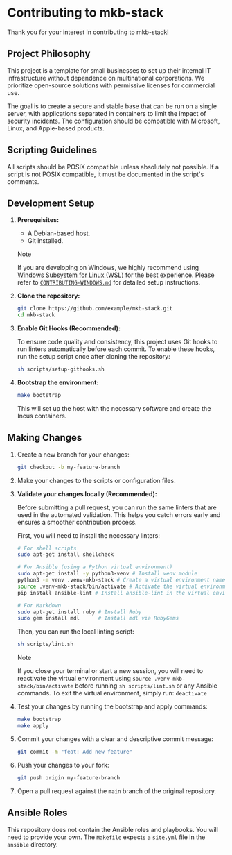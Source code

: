 # Contributing to mkb-stack

Thank you for your interest in contributing to mkb-stack!

## Project Philosophy

This project is a template for small businesses to set up their internal IT infrastructure without dependence on multinational corporations. We prioritize open-source solutions with permissive licenses for commercial use.

The goal is to create a secure and stable base that can be run on a single server, with applications separated in containers to limit the impact of security incidents. The configuration should be compatible with Microsoft, Linux, and Apple-based products.

## Scripting Guidelines

All scripts should be POSIX compatible unless absolutely not possible. If a script is not POSIX compatible, it must be documented in the script's comments.

## Development Setup

1.  **Prerequisites:**
    *   A Debian-based host.
    *   Git installed.

    > [!NOTE]
    > If you are developing on Windows, we highly recommend using [Windows Subsystem for Linux (WSL)](https://learn.microsoft.com/en-us/windows/wsl/install) for the best experience. Please refer to [`CONTRIBUTING-WINDOWS.md`](./CONTRIBUTING-WINDOWS.md) for detailed setup instructions.

2.  **Clone the repository:**
    ```bash
    git clone https://github.com/example/mkb-stack.git
    cd mkb-stack
    ```

3.  **Enable Git Hooks (Recommended):**

    To ensure code quality and consistency, this project uses Git hooks to run linters automatically before each commit. To enable these hooks, run the setup script once after cloning the repository:

    ```bash
    sh scripts/setup-githooks.sh
    ```

4.  **Bootstrap the environment:**
    ```bash
    make bootstrap
    ```
    This will set up the host with the necessary software and create the Incus containers.

## Making Changes

1.  Create a new branch for your changes:
    ```bash
    git checkout -b my-feature-branch
    ```

2.  Make your changes to the scripts or configuration files.

3.  **Validate your changes locally (Recommended):**

    Before submitting a pull request, you can run the same linters that are used in the automated validation. This helps you catch errors early and ensures a smoother contribution process.

    First, you will need to install the necessary linters:
    ```bash
    # For shell scripts
    sudo apt-get install shellcheck

    # For Ansible (using a Python virtual environment)
    sudo apt-get install -y python3-venv # Install venv module
    python3 -m venv .venv-mkb-stack # Create a virtual environment named .venv-mkb-stack
    source .venv-mkb-stack/bin/activate # Activate the virtual environment
    pip install ansible-lint # Install ansible-lint in the virtual environment

    # For Markdown
    sudo apt-get install ruby # Install Ruby
    sudo gem install mdl      # Install mdl via RubyGems
    ```

    Then, you can run the local linting script:
    ```bash
    sh scripts/lint.sh
    ```

    > [!NOTE]
    > If you close your terminal or start a new session, you will need to reactivate the virtual environment using `source .venv-mkb-stack/bin/activate` before running `sh scripts/lint.sh` or any Ansible commands.
    > To exit the virtual environment, simply run: `deactivate`

4.  Test your changes by running the bootstrap and apply commands:
    ```bash
    make bootstrap
    make apply
    ```

5.  Commit your changes with a clear and descriptive commit message:
    ```bash
    git commit -m "feat: Add new feature"
    ```

6.  Push your changes to your fork:
    ```bash
    git push origin my-feature-branch
    ```

7.  Open a pull request against the `main` branch of the original repository.

## Ansible Roles

This repository does not contain the Ansible roles and playbooks. You will need to provide your own. The `Makefile` expects a `site.yml` file in the `ansible` directory.
